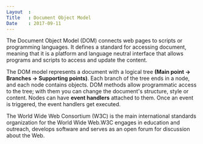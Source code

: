 ```yaml
---
Layout  :
Title   : Document Object Model
Date    : 2017-09-11
---
```


The Document Object Model (DOM) connects web pages to scripts or programming languages. It defines a standard for accessing document, meaning that it is a platform and language neutral interface that allows programs and scripts to access and update the content.

The DOM model represents a document with a logical tree **(Main point -> Branches -> Supporting points)**. Each branch of the tree ends in a node, and each node contains objects. DOM methods allow programmatic access to the tree; with them you can change the document's structure, style or content. Nodes can have **event handlers** attached to them. Once an event is triggered, the event handlers get executed.

The World Wide Web Consortium (W3C) is the main international standards organization for the World Wide Web.W3C engages in education and outreach, develops software and serves as an open forum for discussion about the Web.